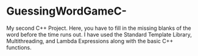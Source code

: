 # GuessingWordGameC-
My second C++ Project. Here, you have to fill in the missing blanks of the word before the time runs out. I have used the Standard Template Library, Multithreading, and Lambda Expressions along with the basic C++ functions. 
